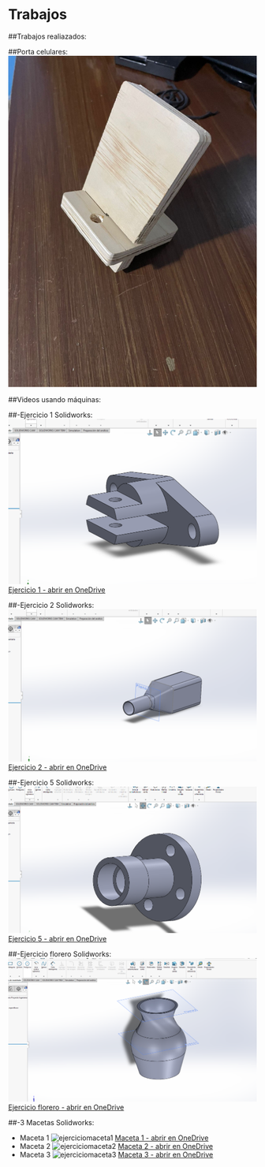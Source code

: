 # Trabajos

##Trabajos realiazados:

##Porta celulares:
![portacelular](recursos/portacelular.jpeg "Portacelular")

##Videos usando máquinas:

##-Ejercicio 1 Solidworks:
![ejercicio1](recursos/Ejercicio%201.png "Ejercicio 1")
[Ejercicio 1 - abrir en OneDrive](https://iberopuebla-my.sharepoint.com/:u:/g/personal/204655_iberopuebla_mx/EWBl4jHbz4RNgMxER6b9eNQBFEurDA7G5h2rM6zumm4rmw?e=jkDMes "Abrir")

##-Ejercicio 2 Solidworks:
![ejercicio2](recursos/Ejercicio%202.png "Ejercicio 2")
[Ejercicio 2 - abrir en OneDrive](https://iberopuebla-my.sharepoint.com/:u:/g/personal/204655_iberopuebla_mx/Ed8jhqfGd9hKiqUrl-jKElcB8v24usvNBnWIsZc72p19lQ?e=3hKL4Q "Abrir")

##-Ejercicio 5 Solidworks:
![ejercicio5](recursos/Ejercicio%205.png "Ejercicio 5")
[Ejercicio 5 - abrir en OneDrive](https://iberopuebla-my.sharepoint.com/:u:/g/personal/204655_iberopuebla_mx/EdaDr198lUpBtvit8yMKs0gBoobjIiSexnizYv53iuPW3Q?e=IneyAa "Abrir")

##-Ejercicio florero Solidworks:
![ejercicioflores](recursos/Ejercicio%20florero.png "Ejercicio florero")
[Ejercicio florero - abrir en OneDrive](https://iberopuebla-my.sharepoint.com/:u:/g/personal/204655_iberopuebla_mx/EVYk4CmO-Q5Jj1Pv7fRBnNkB0_ryyG8IQQ1R-w_VbFL9GA?e=spguOh "Abrir")

##-3 Macetas Solidworks:
- Maceta 1
![ejerciciomaceta1](recursos/... "Ejercicio maceta 1")
[Maceta 1 - abrir en OneDrive](link "Abrir")
- Maceta 2
![ejerciciomaceta2](recursos/... "Ejercicio maceta 2")
[Maceta 2 - abrir en OneDrive](link "Abrir")
- Maceta 3
![ejerciciomaceta3](recursos/... "Ejercicio maceta 3")
[Maceta 3 - abrir en OneDrive](link "Abrir")

